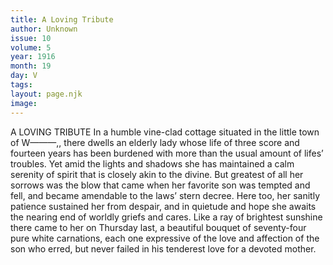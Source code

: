 ```yaml
---
title: A Loving Tribute
author: Unknown
issue: 10
volume: 5
year: 1916
month: 19
day: V
tags:
layout: page.njk
image:
---
```

A LOVING TRIBUTE       In a humble vine-clad cottage situated in the little town of W———,, there dwells an elderly lady whose life of three score and fourteen years has been burdened with more than the usual amount of lifes’ troubles. Yet amid the lights and shadows she has maintained a calm serenity of spirit that is closely akin to the divine. But greatest of all her sorrows was the blow that came when her favorite son was tempted and fell, and became amendable to the laws’ stern decree. Here too, her sanitly patience sustained her from despair, and in quietude and hope she awaits the nearing end of worldly griefs and cares.       Like a ray of brightest sunshine there came to her on Thursday last, a beautiful bouquet of seventy-four pure white carnations, each one expressive of the love and affection of the son who erred, but never failed in his tenderest love for a devoted mother.    
